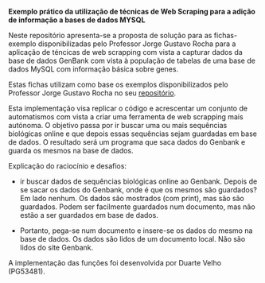 **Exemplo prático da utilização de técnicas de Web Scraping para a adição de informação a bases de dados MYSQL**

Neste repositório apresenta-se a proposta de solução para as fichas-exemplo disponibilizadas pelo Professor Jorge Gustavo Rocha para a aplicação de téncicas de web scrapping com vista a capturar dados da base de dados GenBank com vista à população de tabelas de uma base de dados MySQL com informação básica sobre genes.

Estas fichas utilizam como base os exemplos disponibilizados pelo Professor Jorge Gustavo Rocha no seu [repositório](https://github.com/jgrocha/m8-ferramentas).

Esta implementação visa replicar o código e acrescentar um conjunto de automatismos com vista a criar uma ferramenta de web scrapping mais autónoma. O objetivo passa por ir buscar uma ou mais sequências biológicas online e que depois essas sequências sejam guardadas em base de dados. O resultado será um programa que saca dados do Genbank e guarda os mesmos na base de dados.

Explicação do raciocínio e desafios:

- ir buscar dados de sequências biológicas online ao Genbank. Depois de se sacar os dados do Genbank, onde é que os mesmos são guardados? Em lado nenhum. Os dados são mostrados (com print), mas são são guardados. Podem ser facilmente guardados num documento, mas não estão a ser guardados em base de dados.

- Portanto, pega-se num documento e insere-se os dados do mesmo na base de dados. Os dados são lidos de um documento local. Não são lidos do site Genbank.


A implementação das funções foi desenvolvida por Duarte Velho (PG53481).
